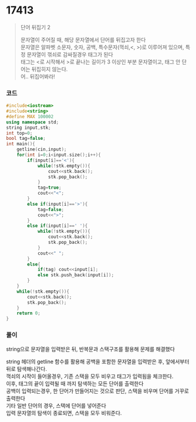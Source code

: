 # 17413
> 단어 뒤집기 2<p></p>
> 문자열이 주어질 때, 해당 문자열에서 단어를 뒤집고자 한다<br>
> 문자열은 알파벳 소문자, 숫자, 공백, 특수문자(꺽쇠,<, >)로 이루어져 있으며, 특정 문자열이 꺾쇠로 감싸질경우 태그가 된다<br>
> 태그는 <로 시작해서 >로 끝나는 길이가 3 이상인 부분 문자열이고, 태그 안 단어는 뒤집히지 않는다.<br>
> 어.. 뒤집어봐라!<br>
### 코드
```c++
#include<iostream>
#include<string>
#define MAX 100002
using namespace std;
string input,stk;
int top=0;
bool tag=false;
int main(){
	getline(cin,input);
	for(int i=0;i<input.size();i++){
		if(input[i]=='<'){
			while(!stk.empty()){
				cout<<stk.back();
				stk.pop_back();
			}
			tag=true;
			cout<<"<";
		}
		else if(input[i]=='>'){
			tag=false;
			cout<<">";
		}
		else if(input[i]==' '){
			while(!stk.empty()){
				cout<<stk.back();
				stk.pop_back();
			}
			cout<<" ";
		}
		else{
			if(tag) cout<<input[i];
			else stk.push_back(input[i]);
		}
	}
	while(!stk.empty()){
		cout<<stk.back();
		stk.pop_back();
	}
	return 0;
}
```
### 풀이
string으로 문자열을 입력받은 뒤, 반복문과 스택구조를 활용해 문제를 해결했다<p></p>
string 헤더의 getline 함수를 활용해 공백을 포함한 문자열을 입력받은 후, 앞에서부터 뒤로 탐색해나간다.<br>
꺽쇠의 시작이 들어올경우, 기존 스택을 모두 비우고 태그가 입력됨을 체크한다.<br>
이후, 태그의 끝이 입력될 때 까지 탐색하는 모든 단어를 출력한다<br>
공백이 입력되는경우, 한 단어가 만들어지는 것으로 판단, 스택을 비우며 단어를 거꾸로 출력한다<br>
기타 일반 단어의 경우, 스택에 단어를 넣어준다<br>
입력 문자열의 탐색이 종료되면, 스택을 모두 비워준다.<br>

